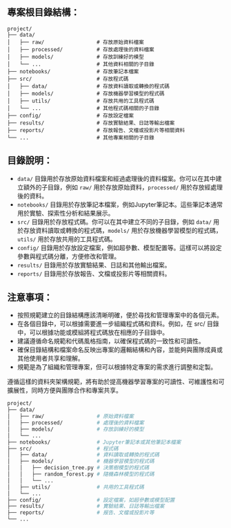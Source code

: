 
## 專案根目錄結構：
```
project/
├── data/
│   ├── raw/                 # 存放原始資料檔案
│   ├── processed/           # 存放處理後的資料檔案
│   ├── models/              # 存放訓練好的模型
│   └── ...                  # 其他資料相關的子目錄
├── notebooks/               # 存放筆記本檔案
├── src/                     # 存放程式碼
│   ├── data/                # 存放資料讀取或轉換的程式碼
│   ├── models/              # 存放機器學習模型的程式碼
│   ├── utils/               # 存放共用的工具程式碼
│   └── ...                  # 其他程式碼相關的子目錄
├── config/                  # 存放設定檔案
├── results/                 # 存放實驗結果、日誌等輸出檔案
├── reports/                 # 存放報告、文檔或投影片等相關資料
└── ...                      # 其他專案相關的子目錄
```
## 目錄說明：
- `data/` 目錄用於存放原始資料檔案和經過處理後的資料檔案。你可以在其中建立額外的子目錄，例如 `raw/` 用於存放原始資料，`processed/` 用於存放經處理後的資料。
- `notebooks/` 目錄用於存放筆記本檔案，例如Jupyter筆記本。這些筆記本通常用於實驗、探索性分析和結果展示。
- `src/` 目錄用於存放程式碼。你可以在其中建立不同的子目錄，例如 `data/` 用於存放資料讀取或轉換的程式碼，`models/` 用於存放機器學習模型的程式碼，`utils/` 用於存放共用的工具程式碼。
- `config/` 目錄用於存放設定檔案，例如超參數、模型配置等。這樣可以將設定參數與程式碼分離，方便修改和管理。
- `results/` 目錄用於存放實驗結果、日誌和其他輸出檔案。
- `reports/` 目錄用於存放報告、文檔或投影片等相關資料。
## 注意事項：
- 按照規範建立的目錄結構應該清晰明確，便於尋找和管理專案中的各個元素。
- 在各個目錄中，可以根據需要進一步組織程式碼和資料。例如，在 src/ 目錄中，可以根據功能或模組將程式碼放在相應的子目錄中。
- 建議遵循命名規範和代碼風格指南，以確保程式碼的一致性和可讀性。
- 確保目錄結構和檔案命名反映出專案的邏輯結構和內容，並能夠與團隊成員或其他使用者共享和理解。
- 規範是為了組織和管理專案，但可以根據特定專案的需求進行調整和定製。

遵循這樣的資料夾架構規範，將有助於提高機器學習專案的可讀性、可維護性和可擴展性，同時方便與團隊合作和專案共享。


```bash
project/
├── data/
│   ├── raw/                 # 原始資料檔案
│   ├── processed/           # 處理後的資料檔案
│   ├── models/              # 存放訓練好的模型
│   └── ...
├── notebooks/               # Jupyter筆記本或其他筆記本檔案
├── src/                     # 程式碼
│   ├── data/                # 資料讀取或轉換的程式碼
│   ├── models/              # 機器學習模型的程式碼
│   │   ├── decision_tree.py # 決策樹模型的程式碼
│   │   ├── random_forest.py # 隨機森林模型的程式碼
│   │   └── ...
│   ├── utils/               # 共用的工具程式碼
│   └── ...
├── config/                  # 設定檔案，如超參數或模型配置
├── results/                 # 實驗結果、日誌等輸出檔案
├── reports/                 # 报告、文檔或投影片等
└── ...

```